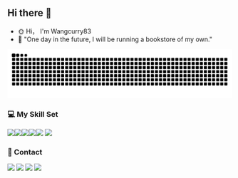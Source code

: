 ## Hi there 👋

<!--
**wl200203/wl200203** is a ✨ _special_ ✨ repository because its `README.md` (this file) appears on your GitHub profile.

Here are some ideas to get you started:

- 🔭 I’m currently working on ...
- 🌱 I’m currently learning ...
- 👯 I’m looking to collaborate on ...
- 🤔 I’m looking for help with ...
- 💬 Ask me about ...
- 📫 How to reach me: ...
- 😄 Pronouns: ...
- ⚡ Fun fact: ...
-->
- 🌞 Hi， I'm Wangcurry83
- 💜 "One day in the future, I will be running a bookstore of my own."



<picture>
  <source media="(prefers-color-scheme: dark)" srcset="https://raw.githubusercontent.com/wl200203/wl200203/output/github-contribution-grid-snake-dark.svg">
  <source media="(prefers-color-scheme: light)" srcset="https://raw.githubusercontent.com/wl200203/wl200203/output/github-contribution-grid-snake.svg">
  <img alt="github contribution grid snake animation" src="https://raw.githubusercontent.com/wl200203/wl200203/output/github-contribution-grid-snake.svg">
</picture>

### 💻 My Skill Set
<img src="https://img.shields.io/badge/-Python-3776AB?style=flat-square&logo=python&logoColor=white" /><img src="https://img.shields.io/badge/-C++-00599C?style=flat-square&logo=c%2B%2B&logoColor=white" /><img src="https://img.shields.io/badge/-C-A8B9CC?style=flat-square&logo=c&logoColor=white" /><img src="https://img.shields.io/badge/-HTML5-E34F26?style=flat-square&logo=html5&logoColor=white" /><img src="https://img.shields.io/badge/-CSS3-1572B6?style=flat-square&logo=css3" /> <img src="https://img.shields.io/badge/-JavaScript-F7DF1E?style=flat-square&logo=javascript&logoColor=white" />





### 💌 Contact
[![](https://img.shields.io/badge/Instagram-E4405F?style=for-the-badge&logo=instagram&logoColor=white)](https://www.instagram.com/currydong83)
[![](https://img.shields.io/badge/GitHub-181717?style=for-the-badge&logo=github&logoColor=white)](https://github.com/wl200203)
[![](https://img.shields.io/badge/Discord-7289DA?style=for-the-badge&logo=discord&logoColor=white)](https://discord.com/invite/왕욱동)
[![](https://img.shields.io/badge/Email-D14836?style=for-the-badge&logo=gmail&logoColor=white)](mailto:wangcurry33@gmail.com)











